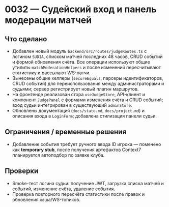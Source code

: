 # 0032 — Судейский вход и панель модерации матчей

## Что сделано
- Добавлен новый модуль `backend/src/routes/judgeRoutes.ts` с логином `SUDIA`, списком матчей последних 48 часов, CRUD событий и формой обновления счёта. Все операции используют общие утилиты `matchModerationHelpers` и после изменений пересчитывают статистику и рассылают WS-патчи.
- Вынесены общие хелперы (`secureEquals`, парсеры идентификаторов, CRUD событий) для переиспользования между администраторами и судьями; сервер регистрирует новый плагин маршрутов.
- На фронтенде реализован стора `useJudgeStore`, API-клиент и компонент `JudgePanel` с формами изменения счёта и CRUD событий; вход судьи интегрирован в существующий `adminStore`.
- Обновлены документация (`docs/state.md`, `docs/project.md`) и описания входа в `LoginForm`; добавлена стилизация панели судьи.

## Ограничения / временные решения
- Добавление события требует ручного ввода ID игрока — помечено как **temporary stub**, после получения артефактов Context7 планируется автоподбор по заявке клуба.

## Проверки
- Smoke-тест логина судьи: получение JWT, загрузка списка матчей и событий, изменение счёта, удаление события.
- Проверка повторного пересчёта статистики после правок и обновления кэша/WS-топиков.
